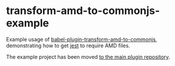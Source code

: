 # transform-amd-to-commonjs-example

Example usage of [babel-plugin-transform-amd-to-commonjs](https://github.com/msrose/babel-plugin-transform-amd-to-commonjs), demonstrating how to get [jest](https://facebook.github.io/jest/) to require AMD files.

The example project has been moved [to the main plugin repository](https://github.com/msrose/babel-plugin-transform-amd-to-commonjs/tree/master/examples/transform-amd-to-commonjs-example).
